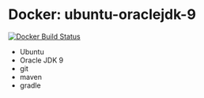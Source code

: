 # Docker: ubuntu-oraclejdk-9

[![Docker Build Status](https://img.shields.io/docker/build/rgisler/ubuntu-oraclejdk-9.svg?style=flat-square)](https://hub.docker.com/r/rgisler/ubuntu-oraclejdk-9/)

* Ubuntu 
 * Oracle JDK 9
 * git
 * maven
 * gradle 
